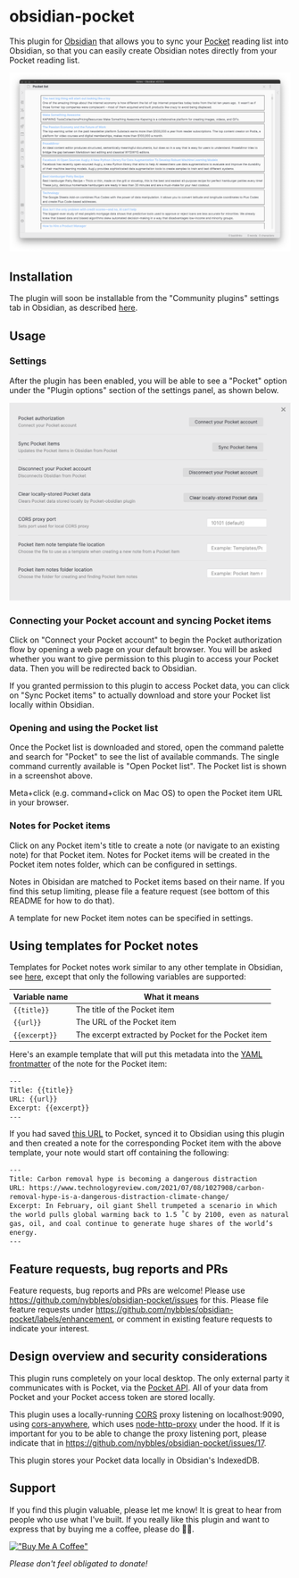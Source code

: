 # obsidian-pocket

This plugin for [Obsidian](https://obsidian.md/) that allows you to sync your
[Pocket](https://getpocket.com/) reading list into Obsidian, so that you can
easily create Obsidian notes directly from your Pocket reading list.

![pocket-list](https://raw.githubusercontent.com/nybbles/obsidian-pocket/master/images/pocket-list.png)

## Installation

The plugin will soon be installable from the "Community plugins" settings tab
in Obsidian, as described
[here](https://help.obsidian.md/Advanced+topics/Third-party+plugins#Discover+and+install+community+plugins).

## Usage

### Settings

After the plugin has been enabled, you will be able to see a "Pocket" option
under the "Plugin options" section of the settings panel, as shown below.

![obsidian-pocket-settings](https://raw.githubusercontent.com/nybbles/obsidian-pocket/master/images/obsidian-pocket-settings.png)

### Connecting your Pocket account and syncing Pocket items

Click on "Connect your Pocket account" to begin the Pocket authorization flow by
opening a web page on your default browser. You will be asked whether you want
to give permission to this plugin to access your Pocket data. Then you will be
redirected back to Obsidian.

If you granted permission to this plugin to access Pocket data, you can click on
"Sync Pocket items" to actually download and store your Pocket list locally
within Obsidian.

### Opening and using the Pocket list

Once the Pocket list is downloaded and stored, open the command palette and
search for "Pocket" to see the list of available commands. The single command
currently available is "Open Pocket list". The Pocket list is shown in a
screenshot above.

Meta+click (e.g. command+click on Mac OS) to open the Pocket item URL in your browser.

### Notes for Pocket items

Click on any Pocket item's title to create a note (or navigate to an existing
note) for that Pocket item. Notes for Pocket items will be created in the Pocket
item notes folder, which can be configured in settings.

Notes in Obisidan are matched to Pocket items based on their name. If you find
this setup limiting, please file a feature request (see bottom of this README
for how to do that).

A template for new Pocket item notes can be specified in settings.

## Using templates for Pocket notes

Templates for Pocket notes work similar to any other template in Obsidian, see
[here](https://help.obsidian.md/Plugins/Templates), except that only the
following variables are supported:

| Variable name | What it means                                       |
| ------------- | --------------------------------------------------- |
| `{{title}}`   | The title of the Pocket item                        |
| `{{url}}`     | The URL of the Pocket item                          |
| `{{excerpt}}` | The excerpt extracted by Pocket for the Pocket item |

Here's an example template that will put this metadata into the [YAML
frontmatter](https://help.obsidian.md/Advanced+topics/YAML+front+matter) of the
note for the Pocket item:

```
---
Title: {{title}}
URL: {{url}}
Excerpt: {{excerpt}}
---
```

If you had saved [this
URL](https://www.technologyreview.com/2021/07/08/1027908/carbon-removal-hype-is-a-dangerous-distraction-climate-change/)
to Pocket, synced it to Obsidian using this plugin and then created a note for
the corresponding Pocket item with the above template, your note would start off
containing the following:

```
---
Title: Carbon removal hype is becoming a dangerous distraction
URL: https://www.technologyreview.com/2021/07/08/1027908/carbon-removal-hype-is-a-dangerous-distraction-climate-change/
Excerpt: In February, oil giant Shell trumpeted a scenario in which the world pulls global warming back to 1.5 ˚C by 2100, even as natural gas, oil, and coal continue to generate huge shares of the world’s energy.
---
```

## Feature requests, bug reports and PRs

Feature requests, bug reports and PRs are welcome! Please use
https://github.com/nybbles/obsidian-pocket/issues for this. Please file feature
requests under https://github.com/nybbles/obsidian-pocket/labels/enhancement, or
comment in existing feature requests to indicate your interest.

## Design overview and security considerations

This plugin runs completely on your local desktop. The only external party it
communicates with is Pocket, via the [Pocket
API](https://getpocket.com/developer/). All of your data from Pocket and your
Pocket access token are stored locally.

This plugin uses a locally-running
[CORS](https://developer.mozilla.org/en-US/docs/Web/HTTP/CORS) proxy listening
on localhost:9090, using
[cors-anywhere](https://github.com/Rob--W/cors-anywhere), which uses
[node-http-proxy](https://github.com/http-party/node-http-proxy) under the
hood. If it is important for you to be able to change the proxy listening port,
please indicate that in https://github.com/nybbles/obsidian-pocket/issues/17.

This plugin stores your Pocket data locally in Obsidian's IndexedDB.

## Support

If you find this plugin valuable, please let me know! It is great to hear from
people who use what I've built. If you really like this plugin and want to
express that by buying me a coffee, please do 🙏🏾.

[!["Buy Me A Coffee"](https://www.buymeacoffee.com/assets/img/custom_images/orange_img.png)](https://www.buymeacoffee.com/gbraad)

_Please don't feel obligated to donate!_
